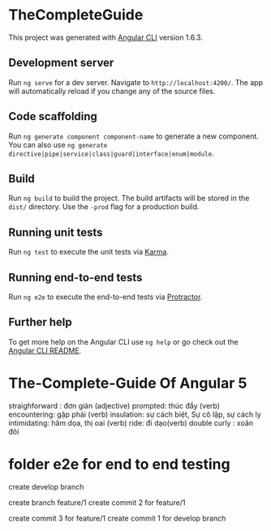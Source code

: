 # TheCompleteGuide

This project was generated with [Angular CLI](https://github.com/angular/angular-cli) version 1.6.3.

## Development server

Run `ng serve` for a dev server. Navigate to `http://localhost:4200/`. The app will automatically reload if you change any of the source files.

## Code scaffolding

Run `ng generate component component-name` to generate a new component. You can also use `ng generate directive|pipe|service|class|guard|interface|enum|module`.

## Build

Run `ng build` to build the project. The build artifacts will be stored in the `dist/` directory. Use the `-prod` flag for a production build.

## Running unit tests

Run `ng test` to execute the unit tests via [Karma](https://karma-runner.github.io).

## Running end-to-end tests

Run `ng e2e` to execute the end-to-end tests via [Protractor](http://www.protractortest.org/).

## Further help

To get more help on the Angular CLI use `ng help` or go check out the [Angular CLI README](https://github.com/angular/angular-cli/blob/master/README.md).

# The-Complete-Guide Of Angular 5

straighforward : đơn giản (adjective)
prompted: thúc đẩy (verb)
encountering: gặp phải (verb)
insulation: sự cách biệt, Sự cô lập, sự cách ly
intimidating: hăm dọa, thị oai (verb)
ride: đi dạo(verb)
double curly : xoăn đôi
# folder e2e for end to end testing

create develop branch

create branch feature/1
create commit 2 for feature/1

create commit 3 for feature/1
create commit 1 for develop branch
